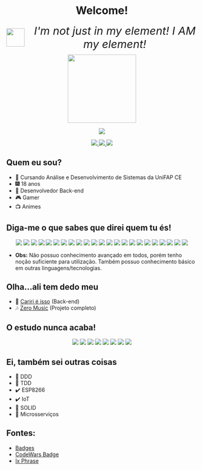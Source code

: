 <style>
  citation, social {
    display: flex;
    align-items: center;
    justify-content: center;
  }

  citation {
    margin-bottom: 10px;
  }

  social {
    justify-content: flex-start;
    margin: 10px auto;
  }

  cite {
    font-size: 1.8rem;
    font-weight: 400;
    margin-left: 20px;
  }
</style>

<center>

# Welcome!
<citation>
  <img src="https://static.wikia.nocookie.net/awesomenauts_gamepedia/images/8/8e/UI_Skillbutton_Shifter_Jumpnew.png/revision/latest/scale-to-width-down/256?cb=20160708015210" width="48">
  <cite>I'm not just in my element! I AM my element!</cite>
</citation>
<img height="180em" src="https://github-readme-stats.vercel.app/api?username=duducharapa&show_icons=true&hide_border=true&&count_private=true&include_all_commits=true" />

![](https://www.codewars.com/users/duducharapa/badges/small)
</center>

<p align="center">
  <a href="https://img.shields.io/badge/LinkedIn-0077B5?style=for-the-badge&logo=linkedin&logoColor=white">
    <img src="https://img.shields.io/badge/LinkedIn-0077B5?style=for-the-badge&logo=linkedin&logoColor=white">
  </a>
  <a href="#">
    <img src="https://img.shields.io/badge/Discord-7289DA?style=for-the-badge&logo=discord&logoColor=white">
  </a>
  <a href="https://www.instagram.com/wow_dudu/?hl=pt-br">
    <img src="https://img.shields.io/badge/Instagram-E4405F?style=for-the-badge&logo=instagram&logoColor=white">
  </a>
</p>

## Quem eu sou?
- :book: Cursando Análise e Desenvolvimento de Sistemas da UniFAP CE
- :fireworks: 18 anos
- :pencil: Desenvolvedor Back-end
- :video_game: Gamer
- :tv: Animes

## Diga-me o que sabes que direi quem tu és!
<p align='center'>
  <img src="https://img.shields.io/badge/Python-3776AB?style=for-the-badge&logo=python&logoColor=white">
  <img src="https://img.shields.io/badge/HTML5-E34F26?style=for-the-badge&logo=html5&logoColor=white">
  <img src="https://img.shields.io/badge/CSS3-1572B6?style=for-the-badge&logo=css3&logoColor=white">
  <img src="https://img.shields.io/badge/JavaScript-323330?style=for-the-badge&logo=javascript&logoColor=F7DF1E">
  <img src="https://img.shields.io/badge/TypeScript-007ACC?style=for-the-badge&logo=typescript&logoColor=white">
  <img src="https://img.shields.io/badge/PHP-777BB4?style=for-the-badge&logo=php&logoColor=white">
  <img src="https://img.shields.io/badge/MySQL-00000F?style=for-the-badge&logo=mysql&logoColor=white">
  <img src="https://img.shields.io/badge/PostgreSQL-316192?style=for-the-badge&logo=postgresql&logoColor=white">
  <img src="https://img.shields.io/badge/SQLite-07405E?style=for-the-badge&logo=sqlite&logoColor=white">
  <img src="https://img.shields.io/badge/MongoDB-4EA94B?style=for-the-badge&logo=mongodb&logoColor=white">
  <img src="https://img.shields.io/badge/React_Native-20232A?style=for-the-badge&logo=react&logoColor=61DAFB">
  <img src="https://img.shields.io/badge/Node.js-339933?style=for-the-badge&logo=nodedotjs&logoColor=white">
  <img src="https://img.shields.io/badge/Express.js-000000?style=for-the-badge&logo=express&logoColor=white">
  <img src="https://img.shields.io/badge/Sass-CC6699?style=for-the-badge&logo=sass&logoColor=white">
  <img src="https://img.shields.io/badge/React-20232A?style=for-the-badge&logo=react&logoColor=61DAFB">
  <img src="https://img.shields.io/badge/Bootstrap-563D7C?style=for-the-badge&logo=bootstrap&logoColor=white">
  <img src="https://img.shields.io/badge/Laravel-FF2D20?style=for-the-badge&logo=laravel&logoColor=white">
  <img src="https://img.shields.io/badge/Docker-2CA5E0?style=for-the-badge&logo=docker&logoColor=white">
  <img src="https://img.shields.io/badge/Git-F05032?style=for-the-badge&logo=git&logoColor=white">
  <img src="https://img.shields.io/badge/Heroku-430098?style=for-the-badge&logo=heroku&logoColor=white">
  <img src="https://img.shields.io/badge/Netlify-00C7B7?style=for-the-badge&logo=netlify&logoColor=white">
  <img src="https://img.shields.io/badge/Linux-FCC624?style=for-the-badge&logo=linux&logoColor=black">
  <img src="https://img.shields.io/badge/Audacity-0000CC?style=for-the-badge&logo=audacity&logoColor=white">
</p>

- **Obs:** Não possuo conhecimento avançado em todos, porém tenho noção suficiente para utilização. Também possuo conhecimento básico em outras linguagens/tecnologias.  

## Olha...ali tem dedo meu
- :newspaper: [Cariri é isso](http://caririeisso.com.br) (Back-end)
- :notes: [Zero Music](https://github.com/duducharapa/zero-music) (Projeto completo)

## O estudo nunca acaba!
<p align='center'>
  <img src="https://img.shields.io/badge/Go-00ADD8?style=for-the-badge&logo=go&logoColor=white">
  <img src="https://img.shields.io/badge/Dart-0175C2?style=for-the-badge&logo=dart&logoColor=white">
  <img src="https://img.shields.io/badge/Markdown-000000?style=for-the-badge&logo=markdown&logoColor=white">
  <img src="https://img.shields.io/badge/Material--UI-0081CB?style=for-the-badge&logo=material-ui&logoColor=white">
  <img src="https://img.shields.io/badge/GraphQl-E10098?style=for-the-badge&logo=graphql&logoColor=white">
  <img src="https://img.shields.io/badge/Apache_Kafka-231F20?style=for-the-badge&logo=apache-kafka&logoColor=white">
  <img src="https://img.shields.io/badge/Amazon_AWS-232F3E?style=for-the-badge&logo=amazon-aws&logoColor=white">
  <img src="https://img.shields.io/badge/Figma-F24E1E?style=for-the-badge&logo=figma&logoColor=white">
</p>

## Ei, também sei outras coisas
- :memo: DDD
- :memo: TDD
- :heavy_check_mark: ESP8266
- :heavy_check_mark: IoT
- :memo: SOLID
- :memo: Microsserviços

## Fontes:
- [Badges](https://github.com/alexandresanlim/Badges4-README.md-Profile)
- [CodeWars Badge](https://www.codewars.com)
- [Ix Phrase](https://awesomenauts.fandom.com/wiki/Ix_the_Interloper#tab=Information)
